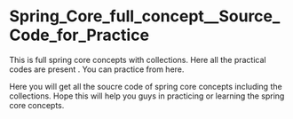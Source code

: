 # Spring_Core_full_concept__Source_Code_for_Practice
This is full spring core concepts with collections. Here all the practical codes are present . You can practice from here.




Here you will get all the soucre code of spring core concepts including the collections.
Hope this will help you guys in practicing or learning the spring core concepts.
